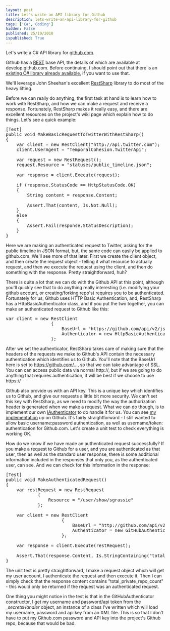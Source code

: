 ```yaml
---
layout: post
title: Let's write an API library for Github
description: lets-write-an-api-library-for-github
tags: ['C#','Coding']
hidden: False
published: 25/10/2010
ispublished: True
---
```

Let's write a C# API library for <a title="Github.com" href="http://www.github.com">github.com</a>.

Github has a <a title="Representational State Transfer on Wikipedia" href="http://en.wikipedia.org/wiki/Representational_State_Transfer">REST</a> base API, the details of which are available at develop.github.com. Before continuing, I should point out that there is an <a title="GitHubSharp on github.com" href="http://github.com/erikzaadi/GithubSharp">existing C# library already available</a>, if you want to use that.

We'll leverage John Sheehan's excellent <a title="johnsheehan's RestSharp on github.com" href="http://github.com/johnsheehan/RestSharp" target="_blank">RestSharp</a> library to do most of the heavy lifting.

Before we can really do anything, the first task at hand is to learn how to work with RestSharp, and how we can make a request and receive a response. Fortunately, RestSharp makes it really easy, and there are excellent resources on the project's wiki page which explain how to do things. Let's see a quick example:
<pre class="brush: csharp">[Test]
public void MakeBasicRequestToTwitterWithRestSharp()
{
	var client = new RestClient("http://api.twitter.com");
	client.UserAgent = "TemporalCohesion.TwitterApi";

	var request = new RestRequest();
	request.Resource = "statuses/public_timeline.json";

	var response = client.Execute(request);

	if (response.StatusCode == HttpStatusCode.OK)
	{
		String content = response.Content;

		Assert.That(content, Is.Not.Null);
	}
	else
	{
		Assert.Fail(response.StatusDescription);
	}
}</pre>
Here we are making an authenticated request to Twitter, asking for the public timeline in JSON format, but, the same code can easily be applied to github.com. We'll see more of that later. First we create the client object, and then create the request object - telling it what resource to actually request, and then we execute the request using the client, and then do something with the response. Pretty straightforward, huh?

There is quite a lot that we can do with the Github API at this point, although you'll quickly see that to do anything really interesting (i.e. modifying your github account, or creating/forking repo's) requires you to be authenticated. Fortunately for us, Github uses HTTP Basic Authentication, and, RestSharp has a HttpBasicAuthenticator class, and if you put the two together, you can make an authenticated request to Github like this:
<pre class="brush: csharp">var client = new RestClient
				 {
					 BaseUrl = "https://github.com/api/v2/json",
					 Authenticator = new HttpBasicAuthenticator("test", "test")
				 };</pre>
After we set the authenticator, RestSharp takes care of making sure that the headers of the requests we make to Github's API contain the necessary authentication which identifies us to Github. You'll note that the BaseUrl here is set to https://github.com/..., so that we can take advantage of SSL. You can can access public data via normal http://, but if we are going to do anything that requires authentication, it will be best if we choose to use https://

Github also provide us with an API key. This is a unique key which identifies us to Github, and give our requests a little bit more security. We can't set this key with RestSharp, as we need to modify the way the authorization header is generated when we make a request. What we can do though, is to implement our own <a title="RestSharp's IAuthenticator class" href="http://github.com/johnsheehan/RestSharp/blob/master/RestSharp/Authenticators/IAuthenticator.cs" target="_blank">IAuthenticator</a> to do handle it for us. You can see <a title="GitHubAuthenticator in the csharp-github-api" href="http://github.com/sgrassie/csharp-github-api/blob/master/csharp-github-api/GitHubAuthenticator.cs" target="_blank">my implementation</a> up on Github. It's fairly straightforward - I still wanted to allow basic username:password authentication, as well as username/token: authentication for Github.com. Let's create a unit test to check everything is working OK.

How do we know if we have made an authenticated request successfully? If you make a request to Github for a user, and you are authenticated as that user, then as well as the standard user response, there is some additional information included in the responses that only you, as the authenticated user, can see. And we can check for this information in the response:
<pre class="brush: csharp">[Test]
public void MakeAuthenticatedRequest()
{
	var restRequest = new RestRequest
            {
                Resource = "/user/show/sgrassie"
            };

	var client = new RestClient
					 {
						 BaseUrl = "http://github.com/api/v2/json",
						 Authenticator = new GitHubAuthenticator(_secretsHandler.Username, _secretsHandler.Password, true)
					 };

	var response = client.Execute(restRequest);

	Assert.That(response.Content, Is.StringContaining("total_private_repo_count"));
}</pre>
The unit test is pretty straightforward, I make a request object which will get my user account, I authenticate the request and then execute it. Then I can simply check that the response content contains "total_private_repo_count" - this would only be returned if the request was an authenticated request.

One thing you might notice in the test is that in the GitHubAuthenticator constructor, I get my username and password/api token from the <em>_secretsHandler</em> object, an instance of a class I've written which will load my username, password and api key from an XML file. This is so that I don't have to put my Github.com password and API key into the project's Github repo, because that would be bad.

